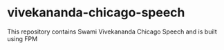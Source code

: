 # vivekananda-chicago-speech
This repository contains Swami Vivekananda Chicago Speech and is built using FPM
